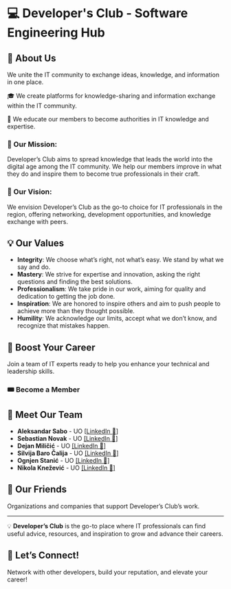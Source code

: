 # 💻 Developer's Club - Software Engineering Hub

## 👥 About Us

We unite the IT community to exchange ideas, knowledge, and information in one place.

🎓 We create platforms for knowledge-sharing and information exchange within the IT community.

🚀 We educate our members to become authorities in IT knowledge and expertise.

### 🏅 Our Mission:
Developer’s Club aims to spread knowledge that leads the world into the digital age among the IT community. We help our members improve in what they do and inspire them to become true professionals in their craft.

### 🎯 Our Vision:
We envision Developer’s Club as the go-to choice for IT professionals in the region, offering networking, development opportunities, and knowledge exchange with peers.

## 💡 Our Values

- **Integrity**: We choose what’s right, not what’s easy. We stand by what we say and do.
- **Mastery**: We strive for expertise and innovation, asking the right questions and finding the best solutions.
- **Professionalism**: We take pride in our work, aiming for quality and dedication to getting the job done.
- **Inspiration**: We are honored to inspire others and aim to push people to achieve more than they thought possible.
- **Humility**: We acknowledge our limits, accept what we don’t know, and recognize that mistakes happen.

## 🚀 Boost Your Career
Join a team of IT experts ready to help you enhance your technical and leadership skills.

### 🎟 Become a Member

## 👋 Meet Our Team

- **Aleksandar Sabo** - UO [[LinkedIn 🔗](https://www.linkedin.com/in/alxsabo/)]
- **Sebastian Novak** - UO [[LinkedIn 🔗]](https://www.linkedin.com/in/1337429001/)
- **Dejan Miličić** - UO [[LinkedIn 🔗]](https://www.linkedin.com/in/dejanmilicic/)
- **Silvija Baro Čalija** - UO [[LinkedIn 🔗]](https://www.linkedin.com/in/sbaro/)
- **Ognjen Stanić** - UO [[LinkedIn 🔗]](https://www.linkedin.com/in/ognjen-stanic/)
- **Nikola Knežević** - UO [[LinkedIn 🔗]](https://www.linkedin.com/in/knezevicdev/)

## 🤝 Our Friends
Organizations and companies that support Developer’s Club’s work.

---

💡 **Developer’s Club** is the go-to place where IT professionals can find useful advice, resources, and inspiration to grow and advance their careers.

## 🔗 Let’s Connect!
Network with other developers, build your reputation, and elevate your career!

